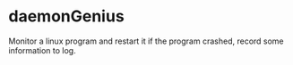 # daemonGenius
Monitor a linux program and restart it if the program crashed, record some information to log.
